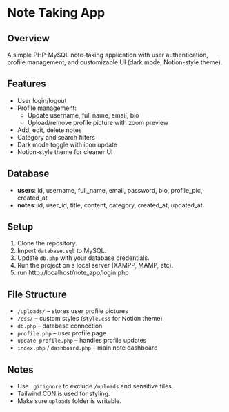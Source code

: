 # Note Taking App

## Overview
A simple PHP-MySQL note-taking application with user authentication, profile management, and customizable UI (dark mode, Notion-style theme).

## Features
- User login/logout
- Profile management:
  - Update username, full name, email, bio
  - Upload/remove profile picture with zoom preview
- Add, edit, delete notes
- Category and search filters
- Dark mode toggle with icon update
- Notion-style theme for cleaner UI

## Database
- **users**: id, username, full_name, email, password, bio, profile_pic, created_at  
- **notes**: id, user_id, title, content, category, created_at, updated_at  

## Setup
1. Clone the repository.
2. Import `database.sql` to MySQL.
3. Update `db.php` with your database credentials.
4. Run the project on a local server (XAMPP, MAMP, etc).
5. run http://localhost/note_app/login.php

## File Structure
- `/uploads/` – stores user profile pictures  
- `/css/` – custom styles (`style.css` for Notion theme)  
- `db.php` – database connection  
- `profile.php` – user profile page  
- `update_profile.php` – handles profile updates  
- `index.php` / `dashboard.php` – main note dashboard  

## Notes
- Use `.gitignore` to exclude `/uploads` and sensitive files.
- Tailwind CDN is used for styling.
- Make sure `uploads` folder is writable.
